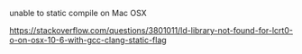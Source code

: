 
unable  to static compile on Mac OSX

https://stackoverflow.com/questions/3801011/ld-library-not-found-for-lcrt0-o-on-osx-10-6-with-gcc-clang-static-flag
